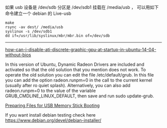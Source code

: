 如果 usb 设备是 /dev/sdb 分区是 /dev/sdb1 挂载在 /media/usb ，
可以用如下命令建立一个 debian 的 Live-usb

    make
    rsync -av dest/ /media/usb
    syslinux -s /dev/sdb1
    dd if=/usr/lib/syslinux/mbr/mbr.bin of=/dev/sdb

- - -

[how-can-i-disable-ati-discrete-graphic-gpu-at-startup-in-ubuntu-14-04-without-bios](http://askubuntu.com/questions/450410/how-can-i-disable-ati-discrete-graphic-gpu-at-startup-in-ubuntu-14-04-without-bi)

In this version of Ubuntu, Dynamic Radeon Drivers are included and activated so that the old solution that you mention does not work.  To operate the old solution you can edit the file /etc/default/grub.  In this file you can add the option radeon.runpm=0 in the call to the current kernel (usually after ro quiet splash).  Alternatively, you can also add radeon.runpm=0 to the value of the variable GRUB\_CMDLINE\_LINUX\_DEFAULT, then save and run sudo update-grub.

[Preparing Files for USB Memory Stick Booting](https://www.debian.org/releases/testing/amd64/ch04s03.html.en)

If you want install debian testing check here <https://www.debian.org/devel/debian-installer/>
